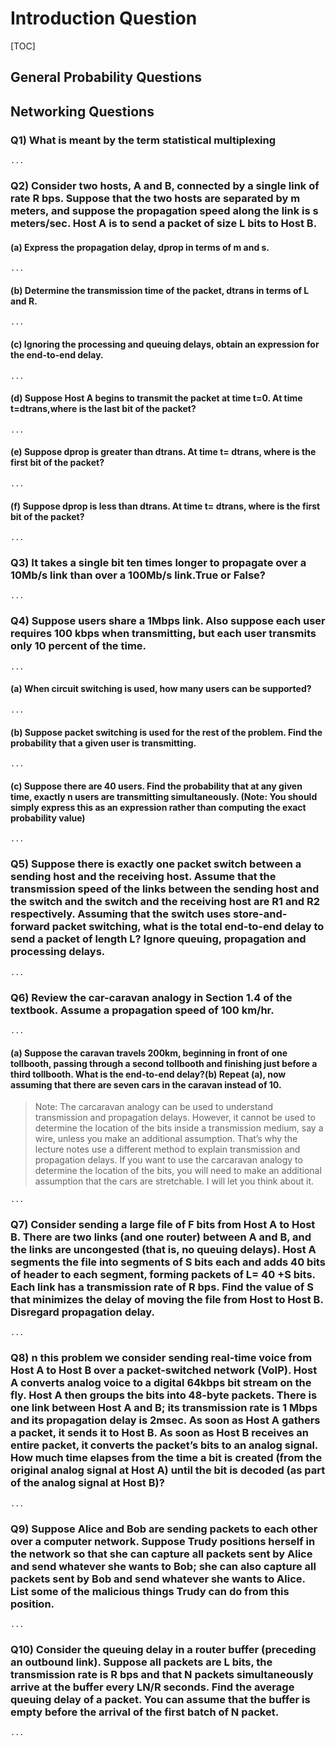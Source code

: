 # Introduction Question

[TOC]

## General Probability Questions

## Networking Questions

### Q1) What is meant by the term **statistical multiplexing**

```
...
```

### Q2) Consider two hosts, A and B, connected by a single link of rate R bps. Suppose that the two hosts are separated by m meters, and suppose the propagation speed along the link is s meters/sec. Host A is to send a packet of size L bits to Host B. 

#### (a) Express the propagation delay, dprop in terms of m and s.

```
...
```

#### (b) Determine the transmission time of the packet, dtrans in terms of L and R.

```
...
```

#### (c) Ignoring the processing and queuing delays, obtain an expression for the end-to-end delay.

```
...
```

#### (d) Suppose Host A begins to transmit the packet at time t=0. At time t=dtrans,where is the last bit of the packet?

```
...
```

#### (e) Suppose dprop is greater than dtrans. At time t= dtrans, where is the first bit of the packet?

```
...
```

#### (f) Suppose dprop is less than dtrans. At time t= dtrans, where is the first bit of the packet?

```
...
```

### Q3) It takes a single bit ten times longer to propagate over a 10Mb/s link than over a 100Mb/s link.True or False?

```
...
```

### Q4) Suppose users share a 1Mbps link. Also suppose each user requires 100 kbps when transmitting, but each user transmits only 10 percent of the time.

```
...
```

#### (a) When circuit switching is used, how many users can be supported?

```
...
```

#### (b) Suppose packet switching is used for the rest of the problem. Find the probability that a given user is transmitting.

```
...
```

#### (c) Suppose there are 40 users. Find the probability that at any given time, exactly n users are transmitting simultaneously. (Note: You should simply express this as an expression rather than computing the exact probability value)

```
...
```

### Q5) Suppose there is exactly one packet switch between a sending host and the receiving host. Assume that the transmission speed of the links between the sending host and the switch and the switch and the receiving host are R1 and R2 respectively. Assuming that the switch uses store-and-forward packet switching, what is the total end-to-end delay to send a packet of length L? Ignore queuing, propagation and processing delays.

```
...
```

### Q6) Review the car-caravan analogy in Section 1.4 of the textbook. Assume a propagation speed of 100 km/hr. 

```
...
```

#### (a) Suppose the caravan travels 200km, beginning in front of one tollbooth, passing through a second tollbooth and finishing just before a third tollbooth. What is the end-to-end delay?(b) Repeat (a), now assuming that there are seven cars in the caravan instead of 10.

> Note: The car­caravan analogy can be used to understand transmission and propagation delays. However, it cannot be used to determine the location of the bits inside a transmission medium, say a wire, unless you make an additional assumption. That’s why the lecture notes use a different method to explain transmission and propagation delays. If you want to use the car­caravan analogy to determine the location of the bits, you will need to make an additional assumption that the cars are stretchable. I will let you think about it.

```
...
```

### Q7) Consider sending a large file of F bits from Host A to Host B. There are two links (and one router) between A and B, and the links are uncongested (that is, no queuing delays). Host A segments the file into segments of S bits each and adds 40 bits of header to each segment, forming packets of L= 40 +S bits. Each link has a transmission rate of R bps. Find the value of S that minimizes the delay of moving the file from Host to Host B. Disregard propagation delay. 

```
...
```

### Q8) n this problem we consider sending real-time voice from Host A to Host B over a packet-switched network (VoIP). Host A converts analog voice to a digital 64kbps bit stream on the fly. Host A then groups the bits into 48-byte packets. There is one link between Host A and B; its transmission rate is 1 Mbps and its propagation delay is 2msec. As soon as Host A gathers a packet, it sends it to Host B. As soon as Host B receives an entire packet, it converts the packet’s bits to an analog signal. How much time elapses from the time a bit is created (from the original analog signal at Host A) until the bit is decoded (as part of the analog signal at Host B)? 

```
...
```

### Q9) Suppose Alice and Bob are sending packets to each other over a computer network. Suppose Trudy positions herself in the network so that she can capture all packets sent by Alice and send whatever she wants to Bob; she can also capture all packets sent by Bob and send whatever she wants to Alice. List some of the malicious things Trudy can do from this position. 

```
...
```

### Q10) Consider the queuing delay in a router buffer (preceding an outbound link). Suppose all packets are L bits, the transmission rate is R bps and that N packets simultaneously arrive at the buffer every LN/R seconds. Find the average queuing delay of a packet. You can assume that the buffer is empty before the arrival of the first batch of N packet. 

```
...
```
